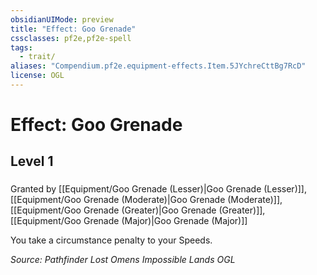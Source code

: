 ```yaml
---
obsidianUIMode: preview
title: "Effect: Goo Grenade"
cssclasses: pf2e,pf2e-spell
tags:
  - trait/
aliases: "Compendium.pf2e.equipment-effects.Item.5JYchreCttBg7RcD"
license: OGL
---
```

# Effect: Goo Grenade
## Level 1
### 






Granted by [[Equipment/Goo Grenade (Lesser)|Goo Grenade (Lesser)]], [[Equipment/Goo Grenade (Moderate)|Goo Grenade (Moderate)]], [[Equipment/Goo Grenade (Greater)|Goo Grenade (Greater)]], [[Equipment/Goo Grenade (Major)|Goo Grenade (Major)]]

You take a circumstance penalty to your Speeds.

*Source: Pathfinder Lost Omens Impossible Lands*
*OGL*